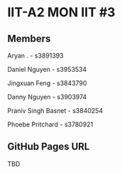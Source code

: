 # IIT-A2 MON IIT #3

## Members
Aryan . - s3891393


Daniel Nguyen - s3953534


Jingxuan Feng - s3843790


Danny Nguyen - s3903974


Praniv Singh Basnet - s3840254


Phoebe Pritchard - s3780921

## GitHub Pages URL
TBD

